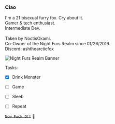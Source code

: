 ### Ciao

<p>
  
I'm a 21 bisexual furry fox. Cry about it.<br>
Gamer & tech enthusiast.<br>
Intermediate Dev.<br>
<br>
Taken by NoctisOkami.<br>
Co-Owner of the Night Furs Realm since 01/26/2019.<br>
Discord: ashthearcticfox
</p>

![Night Furs Realm Banner](https://github.com/AshTheArcticFox/AshTheArcticFox/assets/63117808/be8abca0-343f-4c0d-92aa-dc0a6c9cda87)


Tasks:
- [x] Drink Monster
- [ ] Game
- [ ] Sleeb
- [ ] Repeat


~~`Now Fuck Off`~~ :middle_finger:
